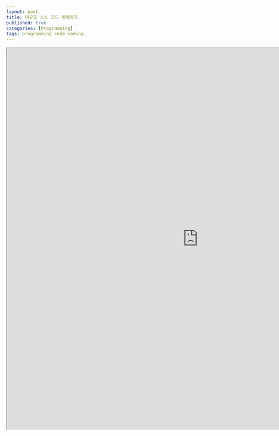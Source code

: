 ```yaml
---
layout: post
title: 대규모 소스 코드 이해하기
published: true
categories: [Programming]
tags: programming code coding
---
```

<iframe width="1024" height="1024" src="https://docs.google.com/document/d/e/2PACX-1vTy7S125jPr4gfvXhp8cN6-IO-BAYZMdmjxGoyQsHWfLx1ibVeSsZOQweK6xp00JYNppF00rwJP3HCY/pub?embedded=true"></iframe>    
  

